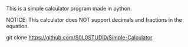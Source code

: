 This is a simple calculator program made in python.

NOTICE:
This calculator does NOT support decimals and fractions in the equation.

git clone https://github.com/S0L0STUDI0/Simple-Calculator
